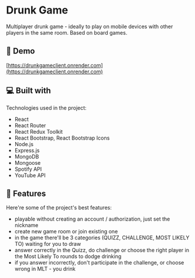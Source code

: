 <h1 id="title">Drunk Game</h1>
<p id="description">Multiplayer drunk game - ideally to play on mobile devices with other players in the same room. Based on board games.</p>

<h2>🚀 Demo</h2
            
[https://drunkgameclient.onrender.com](https://drunkgameclient.onrender.com)


<h2>💻 Built with</h2>

Technologies used in the project:

*   React
*   React Router
*   React Redux Toolkit
*   React Bootstrap, React Bootstrap Icons
*   Node.js
*   Express.js
*   MongoDB
*   Mongoose
*   Spotify API
*   YouTube API

<h2>🧐 Features</h2>

Here're some of the project's best features:

*   playable without creating an account / authorization, just set the nickname
*   create new game room or join existing one
*   in the game there'll be 3 categories (QUIZZ, CHALLENGE, MOST LIKELY TO) waiting for you to draw
*   answer correctly in the Quizz, do challenge or choose the right player in the Most Likely To rounds to dodge drinking
*   if you answer incorrectly, don't participate in the challenge, or choose wrong in MLT - you drink
